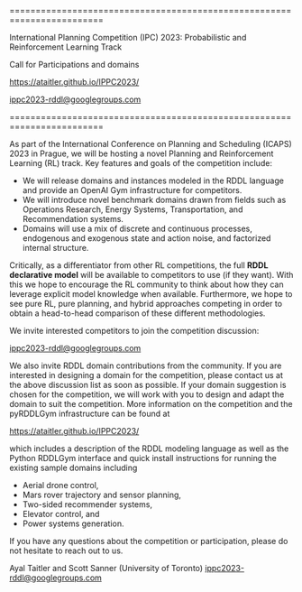 ========================================================================

International Planning Competition (IPC) 2023:
Probabilistic and Reinforcement Learning Track

Call for Participations and domains

https://ataitler.github.io/IPPC2023/ 

ippc2023-rddl@googlegroups.com 

========================================================================

As part of the International Conference on Planning and Scheduling (ICAPS) 2023 in Prague, we will be hosting a novel Planning and Reinforcement Learning (RL) track.  Key features and goals of the competition include:

* We will release domains and instances modeled in the RDDL language and provide an OpenAI Gym infrastructure for competitors.
* We will introduce novel benchmark domains drawn from fields such as Operations Research, Energy Systems, Transportation, and Recommendation systems.
* Domains will use a mix of discrete and continuous processes, endogenous and exogenous state and action noise, and factorized internal structure.
 
Critically, as a differentiator from other RL competitions, the full **RDDL declarative model** will be available to competitors to use (if they want).  With this we hope to encourage the RL community to think about how they can leverage explicit model knowledge when available.  Furthermore, we hope to see pure RL, pure planning, and hybrid approaches competing in order to obtain a head-to-head comparison of these different methodologies.

We invite interested competitors to join the competition discussion:

  ippc2023-rddl@googlegroups.com 

We also invite RDDL domain contributions from the community.  If you are interested in designing a domain for the competition, please contact us at the above discussion list as soon as possible.  If your domain suggestion is chosen for the competition, we will work with you to design and adapt the domain to suit the competition.
More information on the competition and the pyRDDLGym infrastructure can be found at

  https://ataitler.github.io/IPPC2023/

which includes a description of the RDDL modeling language as well as the Python RDDLGym interface and quick install instructions for running the existing sample domains including 
* Aerial drone control, 
* Mars rover trajectory and sensor planning, 
* Two-sided recommender systems, 
* Elevator control, and
* Power systems generation.

If you have any questions about the competition or participation, please do not hesitate to reach out to us.

Ayal Taitler and Scott Sanner (University of Toronto)
ippc2023-rddl@googlegroups.com
